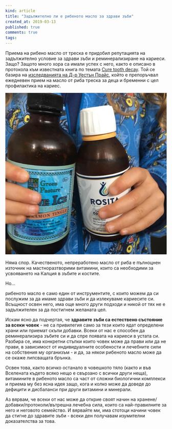 ```yaml
---
kind: article
title: "Задължително ли е рибеното масло за здрави зъби"
created_at: 2019-03-13
published: true
comments: true
tags:
--- 
```

Приема на рибено масло от треска е придобил репутацията на задължително условие за здрави зъби и реминерализиране на кариеси. Защо? Защото много хора са имали успех с него, както е описано в протокола към известната книга по темата [Cure tooth decay](https://amzn.to/2UzDJu3). Той се базира на [изследванията на Д-р Уестън Прайс](https://bezkaries.com/blog/2014-02-27-храни-за-здрави-зъби-част-1/), който е препоръчвал ежедневен прием на масло от риба треска за деца и бременни с цел профилактика на кариес.


![рибено масло и здрави зъби](/images/posts/codliveroil.jpg)

<!-- more -->

Няма спор. Качественото, непреработено масло от риба е пълноцнен източник на мастноразтворими витамини, които са необходими за усвояването на Калция в зъбите и костите.<br />

Но...<br />

рибеното масло е само един от инструментите, с които можем да си послужим за да имаме здрави зъби и да излекуваме кариесите си. Всъщност освен него, има още много други подходи и никой от тях не е задължителен за да постигнем желаната цел. <br />

Искам ясно да подчертая, че **здравите зъби са естествено състояние за всеки човек** - не са привилегия само за тези които ядат определени храни или приемат скъпи добавки. Всеки от нас е способен да реминерализира зъбите си и да спре появата на кариеси в устата си. Разбира се, има конкретни стъпки които човек може да прави или да не прави, в зависимост от индивидуалните особености и лечебните сили на собствения му организъм - и да, за някои рибеното масло може да се окаже липсващата брънка.<br />

Освен това, както всичко останало в човешкото тяло (както и във Вселената където всяко нещо е свързано с всички други неща), витамините в рибеното масло са част от сложни биологични комплекси и приема му без ясна идея защо, кога и колко може да доведе до дефицити и дисбаланси при други витамини и минерали. <br />

Аз вярвам, че всеки от нас може да открие своят начин на хранене/добавки/протоколи/вътрешна лечебна сила, които са най-правилните за него и неговото семейство. И вярвайте ми, има стотоци начини човек да стигне до здравите зъби - всеки ден получавам изумителни доказателства за това.
